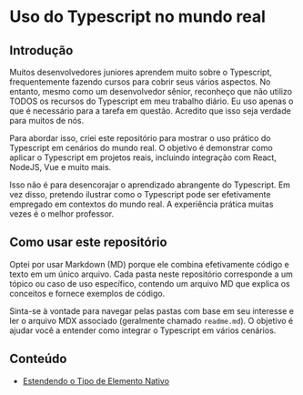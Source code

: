 # Uso do Typescript no mundo real

## Introdução

Muitos desenvolvedores juniores aprendem muito sobre o Typescript, frequentemente fazendo cursos para cobrir seus vários aspectos. No entanto, mesmo como um desenvolvedor sênior, reconheço que não utilizo TODOS os recursos do Typescript em meu trabalho diário. Eu uso apenas o que é necessário para a tarefa em questão. Acredito que isso seja verdade para muitos de nós.

Para abordar isso, criei este repositório para mostrar o uso prático do Typescript em cenários do mundo real. O objetivo é demonstrar como aplicar o Typescript em projetos reais, incluindo integração com React, NodeJS, Vue e muito mais.

Isso não é para desencorajar o aprendizado abrangente do Typescript. Em vez disso, pretendo ilustrar como o Typescript pode ser efetivamente empregado em contextos do mundo real. A experiência prática muitas vezes é o melhor professor.

## Como usar este repositório

Optei por usar Markdown (MD) porque ele combina efetivamente código e texto em um único arquivo. Cada pasta neste repositório corresponde a um tópico ou caso de uso específico, contendo um arquivo MD que explica os conceitos e fornece exemplos de código.

Sinta-se à vontade para navegar pelas pastas com base em seu interesse e ler o arquivo MDX associado (geralmente chamado `readme.md`). O objetivo é ajudar você a entender como integrar o Typescript em vários cenários.

## Conteúdo

- [Estendendo o Tipo de Elemento Nativo](./react_extends_native_element_type/readme.md)